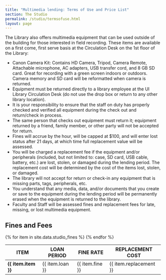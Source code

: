 ```yaml
---
title: "Multimedia lending: Terms of Use and Price List"
section: The Studio
permalink: /studio/termsofuse.html
layout: page
---
```


The Library also offers multimedia equipment that can be used outside of the building for those interested in field recording. 
These items are available on a first come, first serve basis at the Circulation Desk on the 1st floor of the Library:

- Canon Camera Kit: Contains HD Camera, Tripod, Camera Remote, Attachable microphone, AC adapters, USB transfer cord, and 8 GB SD card. Great for recording with a green screen indoors or outdoors. Camera memory and SD card will be reformatted when camera is returned.
- Equipment must be returned directly to a library employee at the UI Library Circulation Desk (do not use the drop box or return to any other library location).
- It is your responsibility to ensure that the staff on duty has properly checked and verified all equipment during the check out and return/check in process.
- The same person that checks out equipment must return it; equipment returned by a friend, family member, or other party will not be accepted for return.
- Fines will accrue by the hour, will be capped at $100, and will enter lost status after 21 days, at which time full replacement value will be assessed.
- You will be charged a replacement fee if the equipment and/or peripherals (included, but not limited to: case, SD card, USB cable, battery, etc.) are lost, stolen, or damaged during the lending period. The replacement cost will be determined by the cost of the items lost, stolen, or damaged.
- The library will not accept for return or check-in any equipment that is missing parts, tags, peripherals, etc.
- You understand that any media, data, and/or documents that you create or save to the equipment during the lending period will be permanently erased when the equipment is returned to the library.
- Faculty and Staff will be assessed fines and replacement fees for late, missing, or lost multimedia equipment.

## Fines and Fees
            
<table class="table table-bordered">
<thead class="thead-light">
    <tr>
    <th scope="col">ITEM</th>
    <th scope="col">LOAN PERIOD</th>
    <th scope="col">FINE RATE</th>
    <th scope="col">REPLACEMENT COST</th>
    </tr>
</thead>
<tbody>
    {% for item in site.data.studio_fines %}
    <tr>
    <td><b>{{ item.item }}</b></td>
    <td>{{ item.loan }}</td>
    <td>{{ item.fine }}</td>
    <td>{{ item.replacement }}</td>
    </tr>
    {% endfor %}
</tbody>
</table>
